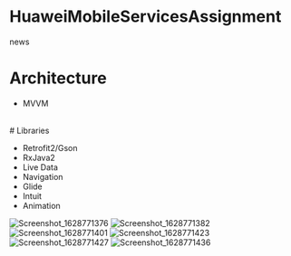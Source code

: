 # HuaweiMobileServicesAssignment
news
# Architecture

- MVVM
<br />
# Libraries

- Retrofit2/Gson
- RxJava2
- Live Data
- Navigation
- Glide
- Intuit
- Animation


![Screenshot_1628771376](https://user-images.githubusercontent.com/38476364/129197667-46a8d4ec-bfc5-4899-898a-9858215a3a87.png)
![Screenshot_1628771382](https://user-images.githubusercontent.com/38476364/129197720-f3f8c90a-99dc-48a2-8b90-12143245f0a7.png)
![Screenshot_1628771401](https://user-images.githubusercontent.com/38476364/129197752-5c342983-4fee-473d-80e6-16c0fe3b5251.png)
![Screenshot_1628771423](https://user-images.githubusercontent.com/38476364/129197782-160457eb-f048-4ebd-9b8e-d6fff91682b0.png)
![Screenshot_1628771427](https://user-images.githubusercontent.com/38476364/129197810-777ccd96-dbeb-4dfa-b697-b9e5dab319ef.png)
![Screenshot_1628771436](https://user-images.githubusercontent.com/38476364/129197884-d5c5d2fb-7a7e-432b-9645-d12569f6bc11.png)
